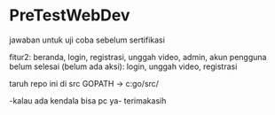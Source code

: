 # PreTestWebDev
jawaban untuk uji coba sebelum sertifikasi

fitur2: beranda, login, registrasi, unggah video, admin, akun pengguna
belum selesai (belum ada aksi): login, unggah video, registrasi

taruh repo ini di src GOPATH -> c:go/src/

-kalau ada kendala bisa pc ya-
terimakasih
